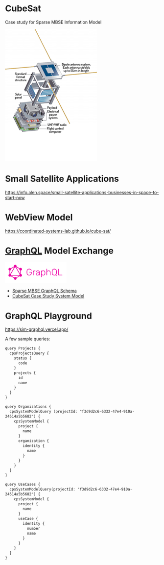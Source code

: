 # CubeSat
Case study for Sparse MBSE Information Model

<img src="images/Alen-Space-CubeSats-sketch-400x573.png" width="300">

# Small Satellite Applications

https://info.alen.space/small-satellite-applications-businesses-in-space-to-start-now

# WebView Model
https://coordinated-systems-lab.github.io/cube-sat/

# [GraphQL](https://graphql.org/) Model Exchange

<img src="images/graphql.png" width="200">

* [Sparse MBSE GraphQL Schema](./graphql/mbse-metamodel.graphql)
* [CubeSat Case Study System Model](./graphql/earth-observation.json)

# GraphQL Playground
https://sim-graphql.vercel.app/

A few sample queries:
```
query Projects {
  cpsProjectsQuery {
    status {
      code
    }
    projects {
      id
      name
    }
  }
}
```
```
query Organizations {
  cpsSystemModelQuery (projectId: "f3d9d2c6-6332-47e4-910a-24514a5b5682") {
    cpsSystemModel {
      project {
        name
      }
      organization {
        identity {
          name
        }
      }
    }
  }
}
```
```
query UseCases {
  cpsSystemModelQuery(projectId: "f3d9d2c6-6332-47e4-910a-24514a5b5682") {
    cpsSystemModel {
      project {
        name
      }
      useCase {
        identity {
          number
          name
        }
      }
    }
  }
}
```
